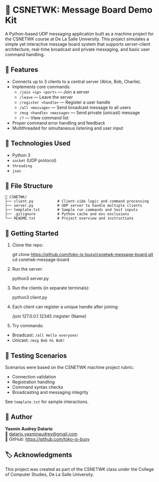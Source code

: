 📨 CSNETWK: Message Board Demo Kit
=================================

A Python-based UDP messaging application built as a machine project for the CSNETWK course at De La Salle University. This project simulates a simple yet interactive message board system that supports server-client architecture, real-time broadcast and private messaging, and basic user command handling.

📌 Features
-----------

- Connects up to 3 clients to a central server (Alice, Bob, Charlie).
- Implements core commands:
  - `/join <ip> <port>` — Join a server
  - `/leave` — Leave the server
  - `/register <handle>` — Register a user handle
  - `/all <message>` — Send broadcast message to all users
  - `/msg <handle> <message>` — Send private (unicast) message
  - `/?` — View command list
- Proper command error handling and feedback
- Multithreaded for simultaneous listening and user input

🧠 Technologies Used
--------------------

- Python 3
- `socket` (UDP protocol)
- `threading`
- `json`

📂 File Structure
-----------------

    📁 CSNETWK/
    ├── client.py           # Client-side logic and command processing
    ├── server.py           # UDP server to handle multiple clients
    ├── template.txt        # Sample run commands and test inputs
    ├── .gitignore          # Python cache and env exclusions
    └── README.txt          # Project overview and instructions

🚀 Getting Started
------------------

1. Clone the repo:

    git clone https://github.com/toko-is-busy/csnetwk-message-board.git
    cd csnetwk-message-board

2. Run the server:

    python3 server.py

3. Run the clients (in separate terminals):

    python3 client.py

4. Each client can register a unique handle after joining:

    /join 127.0.0.1 12345
    /register {Name}

5. Try commands:

- Broadcast: `/all Hello everyone!`
- Unicast: `/msg Bob Hi Bob!`

🧪 Testing Scenarios
--------------------

Scenarios were based on the CSNETWK machine project rubric:
- Connection validation
- Registration handling
- Command syntax checks
- Broadcasting and messaging integrity

See `template.txt` for sample interactions.

👤 Author
---------

**Yasmin Audrey Datario**  
📧 datario.yasminaudrey@gmail.com  
🔗 GitHub: https://github.com/toko-is-busy

🏷️ Acknowledgments
-------------------

This project was created as part of the CSNETWK class under the College of Computer Studies, De La Salle University.
